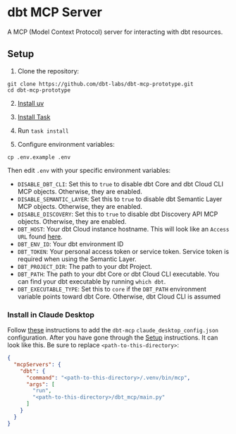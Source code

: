 # dbt MCP Server

A MCP (Model Context Protocol) server for interacting with dbt resources.

## Setup

1. Clone the repository:
```shell
git clone https://github.com/dbt-labs/dbt-mcp-prototype.git
cd dbt-mcp-prototype
```

2. [Install uv](https://docs.astral.sh/uv/getting-started/installation/)

3. [Install Task](https://taskfile.dev/installation/)

4. Run `task install`

5. Configure environment variables:
```shell
cp .env.example .env
```
Then edit `.env` with your specific environment variables:
- `DISABLE_DBT_CLI`: Set this to `true` to disable dbt Core and dbt Cloud CLI MCP objects. Otherwise, they are enabled.
- `DISABLE_SEMANTIC_LAYER`: Set this to `true` to disable dbt Semantic Layer MCP objects. Otherwise, they are enabled.
- `DISABLE_DISCOVERY`: Set this to `true` to disable dbt Discovery API MCP objects. Otherwise, they are enabled.
- `DBT_HOST`: Your dbt Cloud instance hostname. This will look like an `Access URL` found [here](https://docs.getdbt.com/docs/cloud/about-cloud/access-regions-ip-addresses).
- `DBT_ENV_ID`: Your dbt environment ID
- `DBT_TOKEN`: Your personal access token or service token. Service token is required when using the Semantic Layer.
- `DBT_PROJECT_DIR`: The path to your dbt Project.
- `DBT_PATH`: The path to your dbt Core or dbt Cloud CLI executable. You can find your dbt executable by running `which dbt`.
- `DBT_EXECUTABLE_TYPE`: Set this to `core` if the `DBT_PATH` environment variable points toward dbt Core. Otherwise, dbt Cloud CLI is assumed


### Install in Claude Desktop

Follow [these](https://modelcontextprotocol.io/quickstart/user) instructions to add the `dbt-mcp` `claude_desktop_config.json` configuration. After you have gone through the [Setup](#setup) instructions. It can look like this. Be sure to replace `<path-to-this-directory>`:

```json
{
  "mcpServers": {
    "dbt": {
      "command": "<path-to-this-directory>/.venv/bin/mcp",
      "args": [
        "run",
        "<path-to-this-directory>/dbt_mcp/main.py"
      ]
    }
  }
}
```
